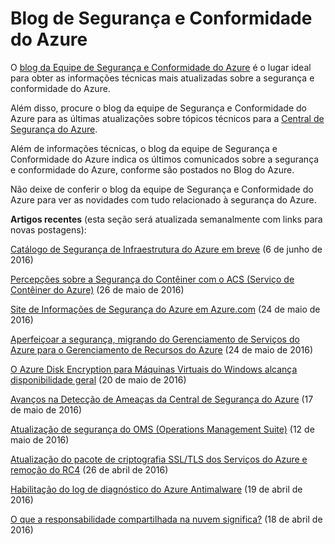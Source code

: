 <properties
   pageTitle="Blog de segurança e Conformidade do Azure | Microsoft Azure"
   description="Uma lista de postagens no blog da equipe de Segurança e Conformidade do Azure da semana anterior."
   services="security"
   documentationCenter="na"
   authors="TomShinder"
   manager="StevenPo"
   editor="TomSh"/>

<tags
   ms.service="security"
   ms.devlang="na"
   ms.topic="article"
   ms.tgt_pltfrm="na"
   ms.workload="na"
   ms.date="06/08/2016"
   ms.author="terrylan"/>

# Blog de Segurança e Conformidade do Azure

O [blog da Equipe de Segurança e Conformidade do Azure](https://blogs.msdn.microsoft.com/azuresecurity/) é o lugar ideal para obter as informações técnicas mais atualizadas sobre a segurança e conformidade do Azure.

Além disso, procure o blog da equipe de Segurança e Conformidade do Azure para as últimas atualizações sobre tópicos técnicos para a [Central de Segurança do Azure](https://azure.microsoft.com/documentation/services/security-center/).

Além de informações técnicas, o blog da equipe de Segurança e Conformidade do Azure indica os últimos comunicados sobre a segurança e conformidade do Azure, conforme são postados no Blog do Azure.

Não deixe de conferir o blog da equipe de Segurança e Conformidade do Azure para ver as novidades com tudo relacionado à segurança do Azure.

**Artigos recentes** (esta seção será atualizada semanalmente com links para novas postagens):

[Catálogo de Segurança de Infraestrutura do Azure em breve](https://blogs.msdn.microsoft.com/azuresecurity/2016/06/06/azure-infrastructure-security-book-coming-soon/) (6 de junho de 2016)

[Percepções sobre a Segurança do Contêiner com o ACS (Serviço de Contêiner do Azure)](https://blogs.msdn.microsoft.com/azuresecurity/2016/05/26/insights-on-container-security-with-azure-container-service-acs/) (26 de maio de 2016)

[Site de Informações de Segurança do Azure em Azure.com](https://blogs.msdn.microsoft.com/azuresecurity/2016/05/24/azure-security-information-site-on-azure-com/) (24 de maio de 2016)

[Aperfeiçoar a segurança, migrando do Gerenciamento de Serviços do Azure para o Gerenciamento de Recursos do Azure](https://blogs.msdn.microsoft.com/azuresecurity/2016/05/24/improve-security-by-migrating-from-azure-service-management-to-azure-resource-management/) (24 de maio de 2016)

[O Azure Disk Encryption para Máquinas Virtuais do Windows alcança disponibilidade geral](https://blogs.msdn.microsoft.com/azuresecurity/2016/05/20/azure-disk-encryption-for-windows-virtual-machines-reaches-general-availability/) (20 de maio de 2016)

[Avanços na Detecção de Ameaças da Central de Segurança do Azure](https://blogs.msdn.microsoft.com/azuresecurity/2016/05/17/advances-in-azure-security-center-threat-detection/) (17 de maio de 2016)

[Atualização de segurança do OMS (Operations Management Suite)](https://blogs.msdn.microsoft.com/azuresecurity/2016/05/12/update-on-operations-management-suite-omssecurity/) (12 de maio de 2016)

[Atualização do pacote de criptografia SSL/TLS dos Serviços do Azure e remoção do RC4](https://blogs.msdn.microsoft.com/azuresecurity/2016/04/26/azure-services-ssltls-cipher-suite-update-and-removal-of-rc4/) (26 de abril de 2016)

[Habilitação do log de diagnóstico do Azure Antimalware](https://blogs.msdn.microsoft.com/azuresecurity/2016/04/19/enabling-diagnostics-logging-for-azure-antimalware/) (19 de abril de 2016)

[O que a responsabilidade compartilhada na nuvem significa?](https://blogs.msdn.microsoft.com/azuresecurity/2016/04/18/what-does-shared-responsibility-in-the-cloud-mean/) (18 de abril de 2016)

<!---HONumber=AcomDC_0615_2016-->